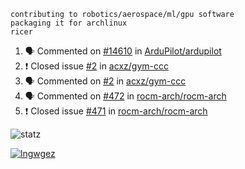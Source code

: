 ```
contributing to robotics/aerospace/ml/gpu software
packaging it for archlinux
ricer
```

<!--START_SECTION:activity-->
1. 🗣 Commented on [#14610](https://github.com/ArduPilot/ardupilot/issues/14610) in [ArduPilot/ardupilot](https://github.com/ArduPilot/ardupilot)
2. ❗️ Closed issue [#2](https://github.com/acxz/gym-ccc/issues/2) in [acxz/gym-ccc](https://github.com/acxz/gym-ccc)
3. 🗣 Commented on [#2](https://github.com/acxz/gym-ccc/issues/2) in [acxz/gym-ccc](https://github.com/acxz/gym-ccc)
4. 🗣 Commented on [#472](https://github.com/rocm-arch/rocm-arch/issues/472) in [rocm-arch/rocm-arch](https://github.com/rocm-arch/rocm-arch)
5. ❗️ Closed issue [#471](https://github.com/rocm-arch/rocm-arch/issues/471) in [rocm-arch/rocm-arch](https://github.com/rocm-arch/rocm-arch)
<!--END_SECTION:activity-->


![statz](https://github-readme-stats.vercel.app/api?username=acxz&include_all_commits=true&show_icons=true)

[![lngwgez](https://github-readme-stats.vercel.app/api/top-langs/?username=acxz&layout=compact)](https://github.com/acxz/github-readme-stats)


<!--
**acxz/acxz** is a ✨ _special_ ✨ repository because its `README.md` (this file) appears on your GitHub profile.

Here are some ideas to get you started:

- 🔭 I’m currently working on ...
- 🌱 I’m currently learning ...
- 👯 I’m looking to collaborate on ...
- 🤔 I’m looking for help with ...
- 💬 Ask me about ...
- 📫 How to reach me: ...
- 😄 Pronouns: ...
- ⚡ Fun fact: ...
-->
